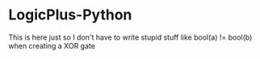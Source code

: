 # LogicPlus-Python
This is here just so I don't have to write stupid stuff like bool(a) != bool(b)
when creating a XOR gate